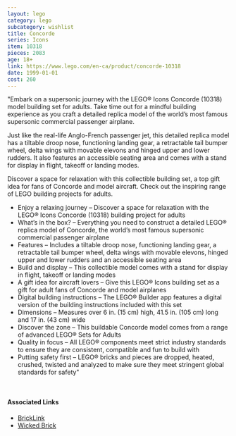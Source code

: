 ```yaml
---
layout: lego
category: lego
subcategory: wishlist
title: Concorde
series: Icons
item: 10318
pieces: 2083
age: 18+
link: https://www.lego.com/en-ca/product/concorde-10318
date: 1999-01-01
cost: 260
---
```


"Embark on a supersonic journey with the LEGO® Icons Concorde (10318) model building set for adults. Take time out for a mindful building experience as you craft a detailed replica model of the world’s most famous supersonic commercial passenger airplane.

Just like the real-life Anglo-French passenger jet, this detailed replica model has a tiltable droop nose, functioning landing gear, a retractable tail bumper wheel, delta wings with movable elevons and hinged upper and lower rudders. It also features an accessible seating area and comes with a stand for display in flight, takeoff or landing modes.

Discover a space for relaxation with this collectible building set, a top gift idea for fans of Concorde and model aircraft. Check out the inspiring range of LEGO building projects for adults.

* Enjoy a relaxing journey – Discover a space for relaxation with the LEGO® Icons Concorde (10318) building project for adults
* What’s in the box? – Everything you need to construct a detailed LEGO® replica model of Concorde, the world’s most famous supersonic commercial passenger airplane
* Features – Includes a tiltable droop nose, functioning landing gear, a retractable tail bumper wheel, delta wings with movable elevons, hinged upper and lower rudders and an accessible seating area
* Build and display – This collectible model comes with a stand for display in flight, takeoff or landing modes
* A gift idea for aircraft lovers – Give this LEGO® Icons building set as a gift for adult fans of Concorde and model airplanes
* Digital building instructions – The LEGO® Builder app features a digital version of the building instructions included with this set
* Dimensions – Measures over 6 in. (15 cm) high, 41.5 in. (105 cm) long and 17 in. (43 cm) wide
* Discover the zone – This buildable Concorde model comes from a range of advanced LEGO® Sets for Adults
* Quality in focus – All LEGO® components meet strict industry standards to ensure they are consistent, compatible and fun to build with
* Putting safety first – LEGO® bricks and pieces are dropped, heated, crushed, twisted and analyzed to make sure they meet stringent global standards for safety"

<br>

#### Associated Links

* [BrickLink](https://www.bricklink.com/v2/catalog/catalogitem.page?S=10318-1)
* [Wicked Brick](https://www.wickedbrick.com/en-ca/products/clear-display-case-for-lego-icons-concorde-10318)
